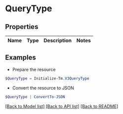 # QueryType
## Properties

Name | Type | Description | Notes
------------ | ------------- | ------------- | -------------

## Examples

- Prepare the resource
```powershell
$QueryType = Initialize-Tm.V3QueryType 
```

- Convert the resource to JSON
```powershell
$QueryType | ConvertTo-JSON
```

[[Back to Model list]](../README.md#documentation-for-models) [[Back to API list]](../README.md#documentation-for-api-endpoints) [[Back to README]](../README.md)

